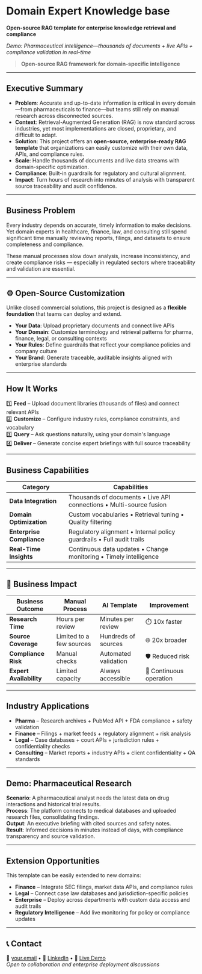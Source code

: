 # Domain Expert Knowledge base
**Open-source RAG template for enterprise knowledge retrieval and compliance**

*Demo: Pharmaceutical intelligence—thousands of documents + live APIs + compliance validation in real-time*

> **Open-source RAG framework for domain-specific intelligence**

---

## Executive Summary  
- **Problem**: Accurate and up-to-date information is critical in every domain—from pharmaceuticals to finance—but teams still rely on manual research across disconnected sources.  
- **Context**: Retrieval-Augmented Generation (RAG) is now standard across industries, yet most implementations are closed, proprietary, and difficult to adapt.  
- **Solution**: This project offers an **open-source, enterprise-ready RAG template** that organizations can easily customize with their own data, APIs, and compliance rules.  
- **Scale**: Handle thousands of documents and live data streams with domain-specific optimization.  
- **Compliance**: Built-in guardrails for regulatory and cultural alignment.  
- **Impact**: Turn hours of research into minutes of analysis with transparent source traceability and audit confidence.

---

## Business Problem  
Every industry depends on accurate, timely information to make decisions. Yet domain experts in healthcare, finance, law, and consulting still spend significant time manually reviewing reports, filings, and datasets to ensure completeness and compliance.  

These manual processes slow down analysis, increase inconsistency, and create compliance risks — especially in regulated sectors where traceability and validation are essential.

---

## ⚙️ Open-Source Customization  
Unlike closed commercial solutions, this project is designed as a **flexible foundation** that teams can deploy and extend.  

- **Your Data**: Upload proprietary documents and connect live APIs  
- **Your Domain**: Customize terminology and retrieval patterns for pharma, finance, legal, or consulting contexts  
- **Your Rules**: Define guardrails that reflect your compliance policies and company culture  
- **Your Brand**: Generate traceable, auditable insights aligned with enterprise standards  

---

## How It Works  
1️⃣ **Feed** – Upload document libraries (thousands of files) and connect relevant APIs  
2️⃣ **Customize** – Configure industry rules, compliance constraints, and vocabulary  
3️⃣ **Query** – Ask questions naturally, using your domain's language  
4️⃣ **Deliver** – Generate concise expert briefings with full source traceability  

---

## Business Capabilities  
| Category | Capabilities |
|-----------|--------------|
| **Data Integration** | Thousands of documents • Live API connections • Multi-source fusion |
| **Domain Optimization** | Custom vocabularies • Retrieval tuning • Quality filtering |
| **Enterprise Compliance** | Regulatory alignment • Internal policy guardrails • Full audit trails |
| **Real-Time Insights** | Continuous data updates • Change monitoring • Timely intelligence |

---

## 🚀 Business Impact  
| Business Outcome | Manual Process | AI Template | Improvement |
|-------------------|----------------|-------------|-------------|
| **Research Time** | Hours per review | Minutes per review | ⏱️ 10x faster |
| **Source Coverage** | Limited to a few sources | Hundreds of sources | 🌐 20x broader |
| **Compliance Risk** | Manual checks | Automated validation | 🛡️ Reduced risk |
| **Expert Availability** | Limited capacity | Always accessible | 🔄 Continuous operation |

---

## Industry Applications  
- **Pharma** – Research archives + PubMed API + FDA compliance + safety validation  
- **Finance** – Filings + market feeds + regulatory alignment + risk analysis  
- **Legal** – Case databases + court APIs + jurisdiction rules + confidentiality checks  
- **Consulting** – Market reports + industry APIs + client confidentiality + QA standards  

---

## Demo: Pharmaceutical Research  
**Scenario**: A pharmaceutical analyst needs the latest data on drug interactions and historical trial results.  
**Process**: The platform connects to medical databases and uploaded research files, consolidating findings.  
**Output**: An executive briefing with cited sources and safety notes.  
**Result**: Informed decisions in minutes instead of days, with compliance transparency and source validation.

---

## Extension Opportunities  
This template can be easily extended to new domains:  
- **Finance** – Integrate SEC filings, market data APIs, and compliance rules  
- **Legal** – Connect case law databases and jurisdiction-specific policies  
- **Enterprise** – Deploy across departments with custom data access and audit trails  
- **Regulatory Intelligence** – Add live monitoring for policy or compliance updates
  
---

## 📞 Contact
📧 [your.email](mailto:your.email) • 💼 [LinkedIn](your-linkedin) • 🔗 [Live Demo](demo-link)  
*Open to collaboration and enterprise deployment discussions*



